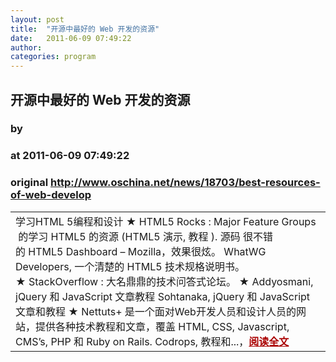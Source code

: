 ```yaml
---
layout: post
title:  "开源中最好的 Web 开发的资源"
date:   2011-06-09 07:49:22
author: 
categories: program
---
```


## 开源中最好的 Web 开发的资源
### by 
### at 2011-06-09 07:49:22
### original <http://www.oschina.net/news/18703/best-resources-of-web-develop>

<table width="100%"><tr>
						<td valign="top">学习HTML 5编程和设计 ★ HTML5 Rocks : Major Feature Groups  的学习 HTML5 的资源 (HTML5 演示, 教程 ). 源码 很不错的 HTML5 Dashboard – Mozilla，效果很炫。 WhatWG Developers, 一个清楚的 HTML5 技术规格说明书。 ★ StackOverflow : 大名鼎鼎的技术问答式论坛。 ★ Addyosmani, jQuery 和 JavaScript 文章教程 Sohtanaka, jQuery 和 JavaScript 文章和教程 ★ Nettuts+ 是一个面对Web开发人员和设计人员的网站，提供各种技术教程和文章，覆盖 HTML, CSS, Javascript, CMS’s, PHP 和 Ruby on Rails. Codrops, 教程和...，<a href="http://www.oschina.net/news/18703/best-resources-of-web-develop?from=rss" style="font-weight:bold;color:#a00">阅读全文</a></td>
			</tr></table>